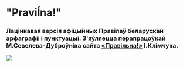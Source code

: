 # "Praviĺna!"
### Лацінкавая версія афіцыйных Правілаў беларускай арфаграфіі і пунктуацыі. З'яўляецца перапрацоўкай М.Севелева-Дуброўніка сайта [«Правільна!»](https://pravilna.by) І.Клімчука.

![](https://pravilna.by/covers/main.jpg)


